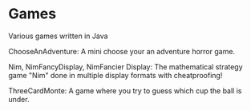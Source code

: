 # Games
Various games written in Java

ChooseAnAdventure: A mini choose your an adventure horror game.

Nim, NimFancyDisplay, NimFancier Display: 
    The mathematical strategy game "Nim" done in multiple display formats with cheatproofing!
    
ThreeCardMonte: A game where you try to guess which cup the ball is under.

